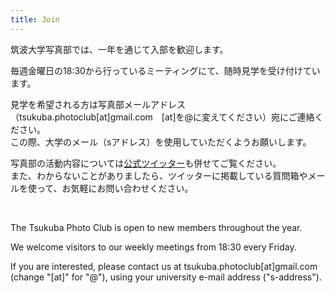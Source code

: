```yaml
---
title: Join
---
```

筑波大学写真部では、一年を通じて入部を歓迎します。

毎週金曜日の18:30から行っているミーティングにて、随時見学を受け付けています。

見学を希望される方は写真部メールアドレス（tsukuba.photoclub[at]gmail.com　[at]を@に変えてください）宛にご連絡ください。\
この際、大学のメール（sアドレス）を使用していただくようお願いします。

写真部の活動内容については[公式ツイッター](https://twitter.com/tsukuba_photo)も併せてご覧ください。\
また、わからないことがありましたら、ツイッターに掲載している質問箱やメールを使って、お気軽にお問い合わせください。

<br />

The Tsukuba Photo Club is open to new members throughout the year.

We welcome visitors to our weekly meetings from 18:30 every Friday.

If you are interested, please contact us at tsukuba.photoclub[at]gmail.com (change "[at]" for "@"), using your university e-mail address ("s-address").
